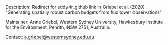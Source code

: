 Description: Redirect for eddy4r_github link in Griebel et al. (2020) "Generating spatially robust carbon budgets from flux tower observations"

Maintainer: Anne Griebel, Western Sydney University, Hawkesbury Institute for the Environment, Penrith, NSW 2751, Australia.

Contact: a.griebel@westernsydney.edu.au